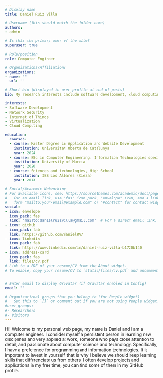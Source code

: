 ```yaml
---
# Display name
title: Daniel Ruiz Villa

# Username (this should match the folder name)
authors:
- admin

# Is this the primary user of the site?
superuser: true

# Role/position
role: Computer Engineer

# Organizations/Affiliations
organizations:
- name: ""
  url: ""

# Short bio (displayed in user profile at end of posts)
bio: My research interests include software development, cloud computing and virtualization.

interests:
- Software Development
- Network Security
- Internet of Things
- Virtualization
- Cloud Computing 

education:
  courses:
  - course: Master Degree in Application and Website Development
    institution: Universitat Oberta de Catalunya
    year: 2024
  - course: BSc in Computer Engineering, Information Technologies specialization
    institution: University of Murcia
    year: 2020
  - course: Sciences and technologies, High School
    institution: IES Los Albares (Cieza)
    year: 2013

# Social/Academic Networking
# For available icons, see: https://sourcethemes.com/academic/docs/page-builder/#icons
#   For an email link, use "fas" icon pack, "envelope" icon, and a link in the
#   form "mailto:your-email@example.com" or "#contact" for contact widget.
social:
- icon: envelope
  icon_pack: fas
  link: 'mailto:danielruizvilla@gmail.com'  # For a direct email link, use "mailto:test@example.org".
- icon: github
  icon_pack: fab
  link: https://github.com/danielRV7
- icon: linkedin
  icon_pack: fab
  link: https://www.linkedin.com/in/daniel-ruiz-villa-b1720b140
- icon: address-card
  icon_pack: fas
  link: files/cv.pdf
# Link to a PDF of your resume/CV from the About widget.
# To enable, copy your resume/CV to `static/files/cv.pdf` and uncomment the lines below.


# Enter email to display Gravatar (if Gravatar enabled in Config)
email: ""

# Organizational groups that you belong to (for People widget)
#   Set this to `[]` or comment out if you are not using People widget.
#user_groups:
#- Researchers
#- Visitors
---
```


Hi! Welcome to my personal web page, my name is Daniel and I am a computer engineer. I consider myself a persistent person in learning new disciplines and very applied at work, someone who pays close attention to detail, and passionate about computer science and technology. Specifically, I have a preference for programming and information technologies. It is important to invest in yourself, that is why I believe we should keep learning skills that differenciate us from others. I often develop projects and applications in my free time, you can find some of them in my GitHub profile.

